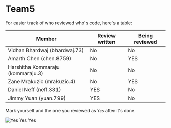 # Team5

For easier track of who reviewed who's code, here's a table:

| Member  | Review written | Being reviewed |
| ------------- | ------------- | ------------- |
| Vidhan Bhardwaj (bhardwaj.73)  | No  | No |
| Amarth Chen (chen.8759)  | No  | YES |
| Harshitha Kommaraju (kommaraju.3)  | No  | No |
| Zane Mrakuzic (mrakuzic.4)  | No  | YES |
| Daniel Neff (neff.331)  | YES  | No |
| Jimmy Yuan (yuan.799)  | YES  | No |

Mark yourself and the one you reviewed as `Yes` after it's done. 

![Yes Yes Yes](https://i.imgur.com/Qgl3Q2K.gif)



